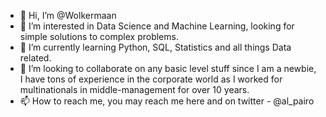 - 👋 Hi, I’m @Wolkermaan
- 👀 I’m interested in Data Science and Machine Learning, looking for simple solutions to complex problems.
- 🌱 I’m currently learning Python, SQL, Statistics and all things Data related.
- 💞️ I’m looking to collaborate on any basic level stuff since I am a newbie, I have tons of experience in the corporate world as I worked for multinationals in middle-management for over 10 years.
- 📫 How to reach me, you may reach me here and on twitter - @al_pairo

<!---
Wolkermaan/Wolkermaan is a ✨ special ✨ repository because its `README.md` (this file) appears on your GitHub profile.
You can click the Preview link to take a look at your changes.
--->
